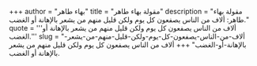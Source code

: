 +++
author = "بهاء طاهر"
title = "مقولة بهاء طاهر"
description = "مقولة بهاء طاهر: ألاف من الناس يصفعون كل يوم ولكن قليل منهم من يشعر بالإهانة أو الغضب."
quote = '''ألاف من الناس يصفعون كل يوم ولكن قليل منهم من يشعر بالإهانة أو الغضب.''' 
slug = "ألاف-من-الناس-يصفعون-كل-يوم-ولكن-قليل-منهم-من-يشعر-بالإهانة-أو-الغضب"
+++
ألاف من الناس يصفعون كل يوم ولكن قليل منهم من يشعر بالإهانة أو الغضب.
